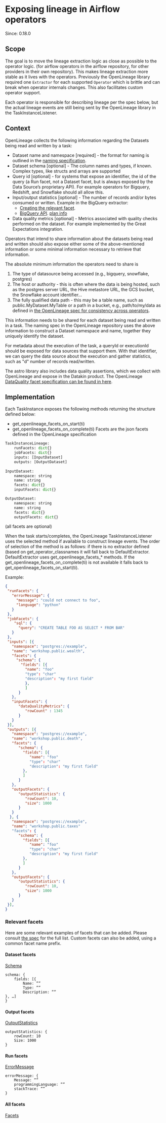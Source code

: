 # Exposing lineage in Airflow operators

Since: 0.18.0

## Scope
The goal is to move the lineage extraction logic as close as possible to the operator logic. (for airflow operators in the airflow repository, for other providers in their own repository). 
This makes lineage extraction more stable as it lives with the operators. Previously the OpenLineage library required one `Extractor` for each supported `Operator` which is brittle and can break when operator internals changes. This also facilitates custom operator support.

Each operator is responsible for describing lineage per the spec below, but the actual lineage events are still being sent by the OpenLineage library in the TaskInstanceListener.

## Context
OpenLineage collects the following information regarding the Datasets being read and written by a task:

 - Dataset name and namespace [required] - the format for naming is outlined in the [naming specification](https://github.com/OpenLineage/OpenLineage/blob/main/spec/Naming.md#datasets).
 - Dataset schema [optional] - The column names and types, if known. Complex types, like structs and arrays are supported
 - Query id [optional] - for systems that expose an identifier, the id of the query (a Run facet, not a Dataset facet, but is always exposed by the Data Source’s proprietary API). For example operators for Bigquery, Redshift, and Snowflake should all allow this.
 - Input/output statistics [optional] - The number of records and/or bytes consumed or written.
    Example in the BigQuery extractor:
    - [Creating the relevant facet](https://github.com/OpenLineage/OpenLineage/blob/504f99e2f4dabd4f73a194dc5258ac81dae95d96/integration/common/openlineage/common/provider/bigquery.py#L111-L116).
    - [BigQuery API](https://cloud.google.com/bigquery/docs/reference/rest/v2/jobs/get). [plan info](https://cloud.google.com/bigquery/docs/query-plan-explanation#query_plan_information)
 - Data quality metrics [optional] - Metrics associated with quality checks performed on the dataset. For example implemented by the Great Expectations integration.

Operators that intend to share information about the datasets being read and written should also expose either some of the above-mentioned information or some minimal information necessary to retrieve that information.

The absolute minimum information the operators need to share is 
 1. The type of datasource being accessed (e.g., bigquery, snowflake, postgres)
 2. The host or authority - this is often where the data is being hosted, such as the postgres server URL, the Hive metastore URL, the GCS bucket, the Snowflake account identifier...
 3. The fully qualified data path - this may be a table name, such as public.MyDataset.MyTable or a path in a bucket, e.g., path/to/my/data as defined in [the OpenLineage spec for consistency across operators](https://github.com/OpenLineage/OpenLineage/blob/main/spec/Naming.md).

This information needs to be shared for each dataset being read and written in a task. The naming spec in the OpenLineage repository uses the above information to construct a Dataset namespace and name, together they uniquely identify the dataset. 

For metadata about the execution of the task, a queryId or executionId should be exposed for data sources that support them. With that identifier, we can query the data source about the execution and gather statistics, such as "d" number of records read/written.

The astro library also includes data quality assertions, which we collect with OpenLineage and expose in the Datakin product. The OpenLineage [DataQuality facet specification can be found in here](https://github.com/OpenLineage/OpenLineage/blob/main/spec/facets/DataQualityAssertionsDatasetFacet.json).

## Implementation
Each TaskInstance exposes the following methods returning the structure defined below:
 - get_openlineage_facets_on_start(ti)
 - get_openlineage_facets_on_complete(ti)
Facets are the json facets defined in the OpenLineage specification

```python
TaskInstanceLineage:
	runFacets: dict{}
	jobFacets: dict{}
	inputs: [InputDataset]
	outputs: [OutputDataset]
 
InputDataset:
	namespace: string
	name: string
	facets: dict{}
	inputFacets: dict{}

OutputDataset:
	namespace: string
	name: string
	facets: dict{}
	outputFacets: dict{}
```	
(all facets are optional)

When the task starts/completes, the OpenLineage TaskInstanceListener uses the selected method if available to construct lineage events. The order of selection of the method is as follows: if there is no extractor defined (based on get_operator_classnames it will fall back to DefaultExtractor. DefaultExtractor uses get_openlineage_facets_* methods. If the get_openlineage_facets_on_complete(ti) is not available it falls back to get_openlineage_facets_on_start(ti).

Example:

```json
{
 "runFacets": {
   "errorMessage": {
     "message": "could not connect to foo",
     "language": "python"
   }
 },
 "jobFacets": {
    "sql": {
      "query": "CREATE TABLE FOO AS SELECT * FROM BAR"
   }
 },
 "inputs": [{
   "namespace": "postgres://example",
   "name": "workshop.public.wealth",
   "facets": { 
     "schema": {
       "fields": [{ 
         "name": "foo"
         "type": "char"
         "description": "my first field"
         }, 
         ]
      }
   },
   "inputFacets": {
      "dataQualityMetrics": {
         "rowCount" : 1345
      }
   }
 }], 
 "outputs": [{
   "namespace": "postgres://example",
   "name": "workshop.public.death",
   "facets": {
      "schema": {
        "fields": [{ 
           "name": "foo"
           "type": "char"
           "description": "my first field"
        }, 
        ]
      }
   },
   "outputFacets": {
      "outputStatistics": {
         "rowCount": 10,
         "size": 1000
      }
   }
  }, {
   "namespace": "postgres://example",
   "name": "workshop.public.taxes"
   "facets": {
      "schema": {
        "fields": [{ 
           "name": "foo"
           "type": "char"
           "description": "my first field"
        }, 
        ]
      }
   },
   "outputFacets": {
      "outputStatistics": {
         "rowCount": 10,
         "size": 1000
      }
   }
 }], 
}
```
### Relevant facets
Here are some relevant examples of facets that can be added.
Please consult [the spec](https://github.com/OpenLineage/OpenLineage/blob/main/spec/OpenLineage.md#standard-facets) for the full list.
Custom facets can also be added, using a common facet name prefix.

#### Dataset facets
[Schema](https://github.com/OpenLineage/OpenLineage/blob/main/spec/facets/SchemaDatasetFacet.json)

```
schema: {
	fields: [{ 
		Name: ””
		Type: ””
		Description: ””
}, …]
}
```

#### Output facets
[OutputStatistics](https://github.com/OpenLineage/OpenLineage/blob/main/spec/facets/OutputStatisticsOutputDatasetFacet.json)

```
outputStatistics: {
	rowCount: 10
	Size: 1000
}
```

#### Run facets
[ErrorMessage](https://github.com/OpenLineage/OpenLineage/blob/main/spec/facets/ErrorMessageRunFacet.json)

```
errorMessage: {
	Message: ””
	programmingLanguage: ””
	stackTrace: ””
}
```

#### All facets
[Facets](https://github.com/OpenLineage/OpenLineage/tree/main/spec/facets)






